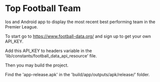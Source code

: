 # Top Football Team

Ios and Android app to display the most recent best performing team in the Premier League.

To start go to https://www.football-data.org/ and sign up to get your own API_KEY.

Add this API_KEY to headers variable in the 'lib/constants/football_data_api_resource' file.

Then you may build the project.

Find the 'app-release.apk' in the 'build/app/outputs/apk/release/' folder.
